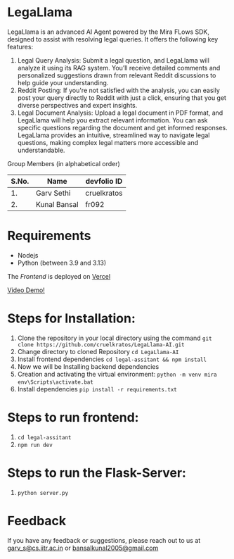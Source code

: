 # LegaLlama
LegaLlama is an advanced AI Agent powered by the Mira FLows SDK, designed to assist with resolving legal queries. It offers the following key features:
1. Legal Query Analysis: Submit a legal question, and LegaLlama will analyze it using its RAG system. You’ll receive detailed comments and personalized suggestions drawn from relevant Reddit discussions to help guide your understanding.
2. Reddit Posting: If you're not satisfied with the analysis, you can easily post your query directly to Reddit with just a click, ensuring that you get diverse perspectives and expert insights.
3. Legal Document Analysis: Upload a legal document in PDF format, and LegaLlama will help you extract relevant information. You can ask specific questions regarding the document and get informed responses.
LegaLlama provides an intuitive, streamlined way to navigate legal questions, making complex legal matters more accessible and understandable.

Group Members (in alphabetical order)

| S.No. | Name             | devfolio ID    |
| ----- | ---------------- | -------------- |
| 1.    | Garv Sethi       | cruelkratos    |
| 2.    | Kunal Bansal     | fr092          |

# Requirements
- Nodejs 
- Python (between 3.9 and 3.13)

The *Frontend* is deployed on [Vercel](https://lega-llama-ai.vercel.app/)

[Video Demo!](https://youtu.be/pYZt9jmlIgw?si=0hI1DpeDAAAggc7F)

# Steps for Installation: 
1. Clone the repository in your local directory using the command `git clone https://github.com/cruelkratos/LegaLlama-AI.git`
2. Change directory to cloned Repository `cd LegaLlama-AI`
3. Install frontend dependencies `cd legal-assitant && npm install`
4. Now we will be Installing backend dependencies
6. Creation and activating the virtual environment:
`python -m venv mira`
`env\Scripts\activate.bat`
7. Install dependencies `pip install -r requirements.txt`

# Steps to run frontend:
1. `cd legal-assitant`
2. `npm run dev`

# Steps to run the Flask-Server:
1. `python server.py`

# Feedback
If you have any feedback or suggestions, please reach out to us at garv_s@cs.iitr.ac.in or bansalkunal2005@gmail.com
